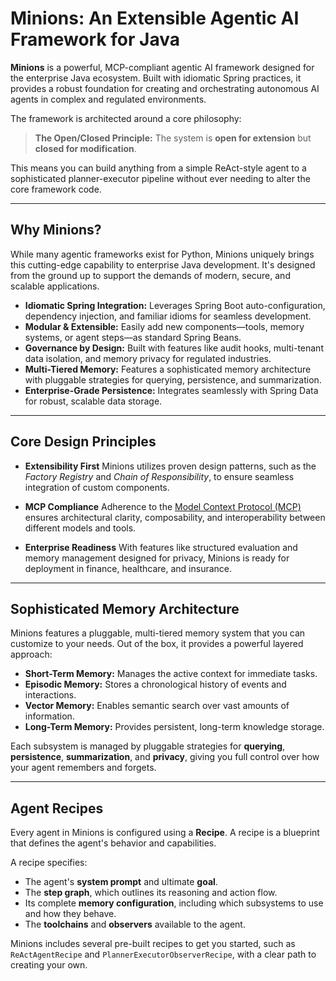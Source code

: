 # Minions: An Extensible Agentic AI Framework for Java

**Minions** is a powerful, MCP-compliant agentic AI framework designed for the enterprise Java ecosystem. Built with idiomatic Spring practices, it provides a robust foundation for creating and orchestrating autonomous AI agents in complex and regulated environments.

The framework is architected around a core philosophy:

> **The Open/Closed Principle:** The system is **open for extension** but **closed for modification**.

This means you can build anything from a simple ReAct-style agent to a sophisticated planner-executor pipeline without ever needing to alter the core framework code.

---

## Why Minions?

While many agentic frameworks exist for Python, Minions uniquely brings this cutting-edge capability to enterprise Java development. It's designed from the ground up to support the demands of modern, secure, and scalable applications.

- **Idiomatic Spring Integration:** Leverages Spring Boot auto-configuration, dependency injection, and familiar idioms for seamless development.
- **Modular & Extensible:** Easily add new components—tools, memory systems, or agent steps—as standard Spring Beans.
- **Governance by Design:** Built with features like audit hooks, multi-tenant data isolation, and memory privacy for regulated industries.
- **Multi-Tiered Memory:** Features a sophisticated memory architecture with pluggable strategies for querying, persistence, and summarization.
- **Enterprise-Grade Persistence:** Integrates seamlessly with Spring Data for robust, scalable data storage.

---

## Core Design Principles

- **Extensibility First** Minions utilizes proven design patterns, such as the _Factory Registry_ and _Chain of Responsibility_, to ensure seamless integration of custom components.

- **MCP Compliance** Adherence to the [Model Context Protocol (MCP)](https://modelcontextprotocol.io/introduction) ensures architectural clarity, composability, and interoperability between different models and tools.

- **Enterprise Readiness** With features like structured evaluation and memory management designed for privacy, Minions is ready for deployment in finance, healthcare, and insurance.


---

## Sophisticated Memory Architecture

Minions features a pluggable, multi-tiered memory system that you can customize to your needs. Out of the box, it provides a powerful layered approach:

- **Short-Term Memory:** Manages the active context for immediate tasks.
- **Episodic Memory:** Stores a chronological history of events and interactions.
- **Vector Memory:** Enables semantic search over vast amounts of information.
- **Long-Term Memory:** Provides persistent, long-term knowledge storage.

Each subsystem is managed by pluggable strategies for **querying**, **persistence**, **summarization**, and **privacy**, giving you full control over how your agent remembers and forgets.

---

## Agent Recipes

Every agent in Minions is configured using a **Recipe**. A recipe is a blueprint that defines the agent's behavior and capabilities.

A recipe specifies:

- The agent's **system prompt** and ultimate **goal**.
- The **step graph**, which outlines its reasoning and action flow.
- Its complete **memory configuration**, including which subsystems to use and how they behave.
- The **toolchains** and **observers** available to the agent.

Minions includes several pre-built recipes to get you started, such as `ReActAgentRecipe` and `PlannerExecutorObserverRecipe`, with a clear path to creating your own.